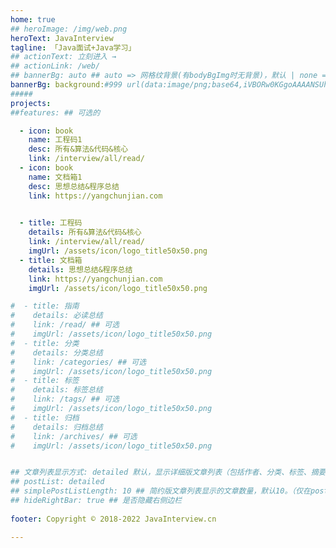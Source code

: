 ```yaml
---
home: true
## heroImage: /img/web.png
heroText: JavaInterview
tagline: 「Java面试+Java学习」
## actionText: 立刻进入 →
## actionLink: /web/
## bannerBg: auto ## auto => 网格纹背景(有bodyBgImg时无背景)，默认 | none => 无 | '大图地址' | background: 自定义背景样式       提示：如发现文本颜色不适应你的背景时可以到palette.styl修改$bannerTextColor变量
bannerBg: background:#999 url(data:image/png;base64,iVBORw0KGgoAAAANSUhEUgAAACMAAAAjCAYAAAAe2bNZAAAAAXNSR0IArs4c6QAAAARnQU1BAACxjwv8YQUAAAAJcEhZcwAADsMAAA7DAcdvqGQAAABOSURBVFhH7c6xCQAgDAVRR9A6E4hLu4uLiWJ7tSnuQcIvr2TRYsw3/zOGGEOMIcYQY4gxxBhiDDGGGEOMIcYQY4gxxBhiDLkx52W4Gn1tuslCtHJvL54AAAAASUVORK5CYII=)
#####
projects:
##features: ## 可选的

  - icon: book
    name: 工程码1
    desc: 所有&算法&代码&核心
    link: /interview/all/read/
  - icon: book
    name: 文档箱1
    desc: 思想总结&程序总结
    link: https://yangchunjian.com

    
  - title: 工程码
    details: 所有&算法&代码&核心
    link: /interview/all/read/
    imgUrl: /assets/icon/logo_title50x50.png
  - title: 文档箱
    details: 思想总结&程序总结
    link: https://yangchunjian.com
    imgUrl: /assets/icon/logo_title50x50.png

#  - title: 指南
#    details: 必读总结
#    link: /read/ ## 可选
#    imgUrl: /assets/icon/logo_title50x50.png
#  - title: 分类
#    details: 分类总结
#    link: /categories/ ## 可选
#    imgUrl: /assets/icon/logo_title50x50.png
#  - title: 标签
#    details: 标签总结
#    link: /tags/ ## 可选
#    imgUrl: /assets/icon/logo_title50x50.png
#  - title: 归档
#    details: 归档总结
#    link: /archives/ ## 可选
#    imgUrl: /assets/icon/logo_title50x50.png


## 文章列表显示方式: detailed 默认，显示详细版文章列表（包括作者、分类、标签、摘要、分页等）| simple => 显示简约版文章列表（仅标题和日期）| none 不显示文章列表
## postList: detailed
## simplePostListLength: 10 ## 简约版文章列表显示的文章数量，默认10。（仅在postList设置为simple时生效）
## hideRightBar: true ## 是否隐藏右侧边栏
            
footer: Copyright © 2018-2022 JavaInterview.cn

---
```

